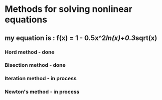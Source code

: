 # Methods for solving nonlinear equations

## my equation is : f(x) = 1 - 0.5x^2*ln(x)+0.3*sqrt(x)

### Hord method - done
### Bisection method - done
### Iteration method - in process
### Newton's method - in process
